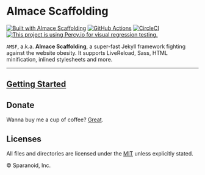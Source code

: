 # Almace Scaffolding

[![Built with Almace Scaffolding](https://d349cztnlupsuf.cloudfront.net/amsf-badge.svg)](https://sparanoid.com/lab/amsf/)
[![GitHub Actions](https://github.com/sparanoid/almace-scaffolding/workflows/CI%20Test/badge.svg?branch=master)](https://github.com/sparanoid/almace-scaffolding/actions)
[![CircleCI](https://circleci.com/gh/sparanoid/almace-scaffolding.svg?style=svg)](https://circleci.com/gh/sparanoid/almace-scaffolding)
[![This project is using Percy.io for visual regression testing.](https://percy.io/static/images/percy-badge.svg)](https://percy.io/sparanoid/amsf)

`AMSF`, a.k.a. **Almace Scaffolding**, a super-fast Jekyll framework fighting against the website obesity. It supports LiveReload, Sass, HTML minification, inlined stylesheets and more.

-----

## [Getting Started](https://sparanoid.com/lab/amsf/getting-started.html)

## Donate

Wanna buy me a cup of coffee? [Great](https://sparanoid.com/donate/).

## Licenses

All files and directories are licensed under the [MIT](https://opensource.org/licenses/mit-license.php) unless explicitly stated.

© Sparanoid, Inc.
